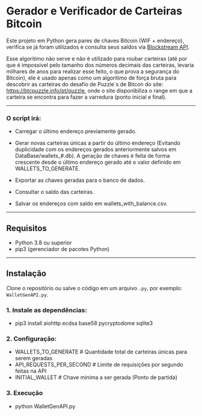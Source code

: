 # Gerador e Verificador de Carteiras Bitcoin

Este projeto em Python gera pares de chaves Bitcoin (WIF + endereço), verifica se já foram utilizados e consulta seus saldos via [Blockstream API](https://blockstream.info/api/).

Esse algoritimo não serve e não é utilizado para roubar carteiras (até por que é impossivel pelo tamanho dos números decimais das carteiras, levaria milhares de anos para realizar esse feito, o que prova a segurança do Bitcoin), ele é usado apenas como um algoritimo de força bruta para descobrir as carteiras do desafio de Puzzle`s de Bitcon do site: https://btcpuzzle.info/pt/puzzle, onde o site disponibiliza o range em que a carteira se encontra para fazer a varredura (ponto inicial e final).

---

### O script irá:

- Carregar o último endereço previamente gerado.

- Gerar novas carteiras únicas a partir do último endereço (Evitando duplicidade com os endereços gerados anteriormente salvos em DataBase/wallets_#.db). A geração de chaves é feita de forma crescente desde o último endereço gerado até o valor definido em WALLETS_TO_GENERATE.

- Exportar as chaves geradas para o banco de dados.

- Consultar o saldo das carteiras.

- Salvar os endereços com saldo em wallets_with_balance.csv.

---

## Requisitos

- Python 3.8 ou superior
- pip3 (gerenciador de pacotes Python)

---

## Instalação

Clone o repositório ou salve o código em um arquivo `.py`, por exemplo: `WalletGenAPI.py`.

### 1.  Instale as dependências:

- pip3 install aiohttp ecdsa base58 pycryptodome sqlite3

### 2. Configuração:

- WALLETS_TO_GENERATE         # Quantidade total de carteiras únicas para serem geradas
- API_REQUESTS_PER_SECOND     # Limite de requisições por segundo feitas na API
- INITIAL_WALLET              # Chave minima a ser gerada (Ponto de partida)

### 3. Execução

- python WalletGenAPI.py